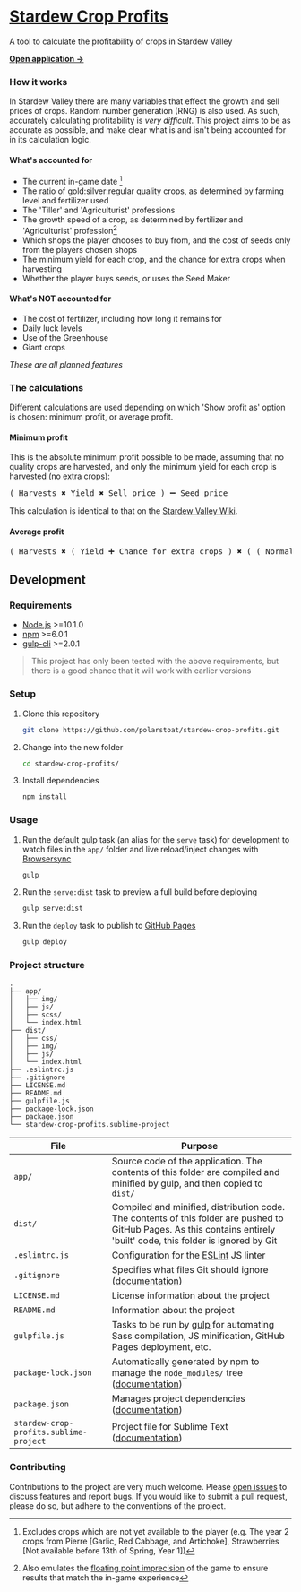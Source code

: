 # [Stardew Crop Profits](https://polarstoat.github.io/stardew-crop-profits/)

A tool to calculate the profitability of crops in Stardew Valley

**[Open application →](https://polarstoat.github.io/stardew-crop-profits/)**

### How it works

In Stardew Valley there are many variables that effect the growth and sell prices of crops. Random number generation (RNG) is also used. As such, accurately calculating profitability is *very difficult*. This project aims to be as accurate as possible, and make clear what is and isn't being accounted for in its calculation logic.

#### What's accounted for

* The current in-game date [^1]
* The ratio of gold:silver:regular quality crops, as determined by farming level and fertilizer used
* The 'Tiller' and 'Agriculturist' professions
* The growth speed of a crop, as determined by fertilizer and 'Agriculturist' profession[^2]
* Which shops the player chooses to buy from, and the cost of seeds only from the players chosen shops
* The minimum yield for each crop, and the chance for extra crops when harvesting
* Whether the player buys seeds, or uses the Seed Maker

[^1]: Excludes crops which are not yet available to the player (e.g. The year 2 crops from Pierre [Garlic, Red Cabbage, and Artichoke], Strawberries [Not available before 13th of Spring, Year 1])
[^2]: Also emulates the [floating point imprecision](https://stardewvalleywiki.com/Talk:Speed-Gro#Floating_point_imprecision) of the game to ensure results that match the in-game experience

#### What's NOT accounted for

* The cost of fertilizer, including how long it remains for
* Daily luck levels
* Use of the Greenhouse
* Giant crops

*These are all planned features*

### The calculations

Different calculations are used depending on which 'Show profit as' option is chosen: minimum profit, or average profit.

#### Minimum profit

This is the absolute minimum profit possible to be made, assuming that no quality crops are harvested, and only the minimum yield for each crop is harvested (no extra crops):

<pre>( Harvests ✖️ Yield ✖️ Sell price ) ➖ Seed price</pre>

This calculation is identical to that on the [Stardew Valley Wiki](https://stardewvalleywiki.com/Crops#Gold_per_Day).

#### Average profit

<pre>( Harvests ✖️ ( Yield ➕ Chance for extra crops ) ✖️ ( ( Normal quality sell price ✖️ Chance for normal quality ) ➕ ( Silver quality sell price ✖️ Chance for silver quality ) ➕ ( Gold quality sell price ✖️ Chance for gold quality ) ) ) ➖ Seed price</pre>

## Development

### Requirements

* [Node.js](https://nodejs.org/) >=10.1.0
* [npm](https://www.npmjs.com/get-npm) >=6.0.1
* [gulp-cli](https://www.npmjs.com/package/gulp-cli) >=2.0.1

> This project has only been tested with the above requirements, but there is a good chance that it will work with earlier versions

### Setup

1. Clone this repository

   ```bash
   git clone https://github.com/polarstoat/stardew-crop-profits.git
   ```

2. Change into the new folder

   ```bash
   cd stardew-crop-profits/
   ```

3. Install dependencies

   ```bash
   npm install
   ```

### Usage

1. Run the default gulp task (an alias for the `serve` task) for development to watch files in the `app/` folder and live reload/inject changes with [Browsersync](https://browsersync.io)

   ```bash
   gulp
   ```

2. Run the `serve:dist` task to preview a full build before deploying

   ```bash
   gulp serve:dist
   ```

3. Run the `deploy` task to publish to [GitHub Pages](https://pages.github.com)

   ```bash
   gulp deploy
   ```

### Project structure

```
.
├── app/
│   ├── img/
│   ├── js/
│   ├── scss/
│   └── index.html
├── dist/
│   ├── css/
│   ├── img/
│   ├── js/
│   └── index.html
├── .eslintrc.js
├── .gitignore
├── LICENSE.md
├── README.md
├── gulpfile.js
├── package-lock.json
├── package.json
└── stardew-crop-profits.sublime-project
```

File | Purpose
--- | ---
`app/` | Source code of the application. The contents of this folder are compiled and minified by gulp, and then copied to `dist/`
`dist/` | Compiled and minified, distribution code. The contents of this folder are pushed to GitHub Pages. As this contains entirely 'built' code, this folder is ignored by Git
`.eslintrc.js` | Configuration for the [ESLint](https://eslint.org) JS linter
`.gitignore` | Specifies what files Git should ignore ([documentation](https://git-scm.com/docs/gitignore))
`LICENSE.md` | License information about the project
`README.md` | Information about the project
`gulpfile.js` | Tasks to be run by [gulp](https://gulpjs.com) for automating Sass compilation, JS minification, GitHub Pages deployment, etc.
`package-lock.json` | Automatically generated by npm to manage the `node_modules/` tree ([documentation](https://docs.npmjs.com/files/package-lock.json))
`package.json` | Manages project dependencies ([documentation](https://docs.npmjs.com/files/package.json))
`stardew-crop-profits.sublime-project` | Project file for Sublime Text ([documentation](https://www.sublimetext.com/docs/3/projects.html))

### Contributing

Contributions to the project are very much welcome. Please [open issues](https://github.com/polarstoat/stardew-crop-profits/issues) to discuss features and report bugs. If you would like to submit a pull request, please do so, but adhere to the conventions of the project.

